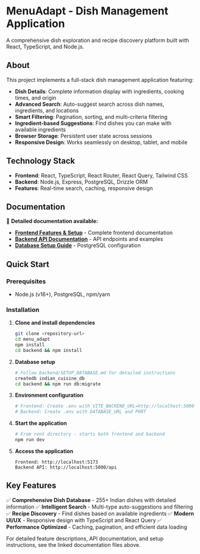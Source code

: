 # MenuAdapt - Dish Management Application

A comprehensive dish exploration and recipe discovery platform built with React, TypeScript, and Node.js.

## About

This project implements a full-stack dish management application featuring:

- **Dish Details**: Complete information display with ingredients, cooking times, and origin
- **Advanced Search**: Auto-suggest search across dish names, ingredients, and locations
- **Smart Filtering**: Pagination, sorting, and multi-criteria filtering
- **Ingredient-based Suggestions**: Find dishes you can make with available ingredients
- **Browser Storage**: Persistent user state across sessions
- **Responsive Design**: Works seamlessly on desktop, tablet, and mobile

## Technology Stack

- **Frontend**: React, TypeScript, React Router, React Query, Tailwind CSS
- **Backend**: Node.js, Express, PostgreSQL, Drizzle ORM
- **Features**: Real-time search, caching, responsive design

## Documentation

📖 **Detailed documentation available:**
- **[Frontend Features & Setup](README_FRONTEND.md)** - Complete frontend documentation
- **[Backend API Documentation](backend/API_DOCUMENTATION.md)** - API endpoints and examples
- **[Database Setup Guide](backend/SETUP_DATABASE.md)** - PostgreSQL configuration

## Quick Start

### Prerequisites
- Node.js (v16+), PostgreSQL, npm/yarn

### Installation

1. **Clone and install dependencies**
   ```bash
   git clone <repository-url>
   cd menu_adapt
   npm install
   cd backend && npm install
   ```

2. **Database setup**
   ```bash
   # Follow backend/SETUP_DATABASE.md for detailed instructions
   createdb indian_cuisine_db
   cd backend && npm run db:migrate
   ```

3. **Environment configuration**
   ```bash
   # Frontend: Create .env with VITE_BACKEND_URL=http://localhost:5000
   # Backend: Create .env with DATABASE_URL and PORT
   ```

4. **Start the application**
   ```bash
   # From root directory - starts both frontend and backend
   npm run dev
   ```

5. **Access the application**
   ```
   Frontend: http://localhost:5173
   Backend API: http://localhost:5000/api
   ```

## Key Features

✅ **Comprehensive Dish Database** - 255+ Indian dishes with detailed information
✅ **Intelligent Search** - Multi-type auto-suggestions and filtering
✅ **Recipe Discovery** - Find dishes based on available ingredients
✅ **Modern UI/UX** - Responsive design with TypeScript and React Query
✅ **Performance Optimized** - Caching, pagination, and efficient data loading

For detailed feature descriptions, API documentation, and setup instructions, see the linked documentation files above.
